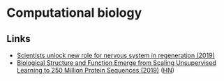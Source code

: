 # Computational biology

## Links

* [Scientists unlock new role for nervous system in regeneration (2019)](https://m.phys.org/news/2019-04-scientists-role-nervous-regeneration.html)
* [Biological Structure and Function Emerge from Scaling Unsupervised Learning to 250 Million Protein Sequences (2019)](https://www.biorxiv.org/content/10.1101/622803v1) ([HN](https://news.ycombinator.com/item?id=19790017))
